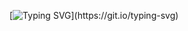 [![Typing SVG](https://readme-typing-svg.herokuapp.com?color=5EBEC4&multiline=true&lines=Hi+there!++%F0%9F%91%8B;+I+am+glad+that+you+are+watching+my+github.)](https://git.io/typing-svg)
<!--
**Amir-Shoja/Amir-Shoja** is a ✨ _special_ ✨ repository because its `README.md` (this file) appears on your GitHub profile.

Here are some ideas to get you started:

- 🔭 I’m currently working on ...
- 🌱 I’m currently learning ...
- 👯 I’m looking to collaborate on ...
- 🤔 I’m looking for help with ...
- 💬 Ask me about ...
- 📫 How to reach me: ...
- 😄 Pronouns: ...
- ⚡ Fun fact: ...
-->
